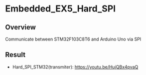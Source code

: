 ﻿# Embedded_EX5_Hard_SPI
## Overview
Communicate between STM32F103C8T6 and Arduino Uno via SPI
## Result
- Hard_SPI_STM32(transmiter): https://youtu.be/HujQBx4pvaQ
